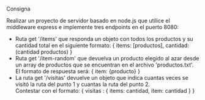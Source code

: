 <p>Consigna</p>
<p>Realizar un proyecto de servidor basado en node.js que utilice el middleware express e implemente tres endpoints en el puerto 8080:</p>
    <ul>
    <li>Ruta get '/items' que responda un objeto con todos los productos y su cantidad total en el siguiente formato: { items: [productos], cantidad: (cantidad productos) }</li>
    <li>Ruta get '/item-random' que devuelva un producto elegido al azar desde un array de productos que se encuentran en el archivo 'productos.txt'. <br>El formato de respuesta será: { item: {producto} }
    </li>
    <li>La ruta get '/visitas' devuelve un objeto que indica cuantas veces se visitó la ruta del punto 1 y cuantas la ruta del punto 2. <br>Contestar con el formato:  { visitas : { items: cantidad, item: cantidad } }</li>
    </ul>